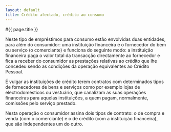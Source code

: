```yaml
---
layout: default
title: Crédito afectado, crédito ao consumo
---
```


#{{ page.title }}

Neste tipo de empréstimos para consumo estão envolvidas duas entidades, para além do consumidor: uma instituição financeira e o fornecedor do bem ou serviço (o comerciante) e funciona do seguinte modo: a instituição financeira paga o valor total da transacção directamente ao fornecedor e fica a receber do consumidor as prestações relativas ao crédito que lhe concedeu sendo as condições da operação equivalentes ao Crédito Pessoal.

É vulgar as instituições de crédito terem contratos com determinados tipos de fornecedores de bens e serviços como por exemplo lojas de electrodomésticos ou vestuário, que canalizam as suas operações financeiras para aquelas instituições, a quem pagam, normalmente, comissões pelo serviço prestado.

Nesta operação o consumidor assina dois tipos de contrato: o de compra e venda (com o comerciante) e o de crédito (com a instituição financeira), que são independentes um do outro.